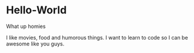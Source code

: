 # Hello-World

What up homies

I like movies, food and humorous things.
I want to learn to code so I can be awesome like you guys.
